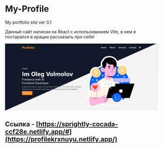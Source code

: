# My-Profile
My portfolio site ver 0.1


Данный сайт написан на React с использованием Vite, в нем я постарался в крации рассказать про себя!

![](https://github.com/Volmol16/My-Profile/blob/main/%D0%A1%D0%BA%D1%80%D0%B8%D0%BD%D1%88%D0%BE%D1%82%20%D1%81%D0%B4%D0%B5%D0%BB%D0%B0%D0%BD%D0%BD%D1%8B%D0%B9%202023-12-18%20%D0%B2%2018.52.53.jpg)

## Ссылка - [https://sprightly-cocada-ccf28e.netlify.app/#](https://profilekrxnuyu.netlify.app/)
